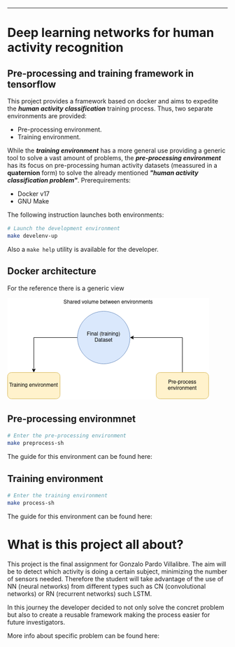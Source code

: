 -----------------------------------------
# Deep learning networks for human activity recognition

## Pre-processing and training framework in tensorflow

This project provides a framework based on docker and aims to expedite the ***human activity classification*** training process. Thus, two separate environments are provided:
- Pre-processing environment.
- Training environment.

While the ***training environment*** has a more general use providing a generic tool to solve a vast amount of problems, the ***pre-processing environment*** has its focus on pre-processing human activity datasets (meassured in a **quaternion** form) to solve the already mentioned ***"human activity classification problem"***.
Prerequirements:
 - Docker v17
 - GNU Make

The following instruction launches both environments:
```sh
# Launch the development environment
make develenv-up
```

Also a `make help` utility is available for the developer.

## Docker architecture 
For the reference there is a generic view

![Usage_schema](./doc/images/docker-architecture.png)

## Pre-processing environmnet
```sh
# Enter the pre-processing environment
make preprocess-sh
```
The guide for this environment can be found here: 

## Training environment
```sh
# Enter the training environment
make process-sh
```
The guide for this environment can be found here:


# What is this project all about?
This project is the final assignment for Gonzalo Pardo Villalibre. The aim will be to detect which activity is doing a certain subject, minimizing the number of sensors needed. Therefore the student will take advantage of the use of NN (neural networks) from different types such as CN (convolutional networks) or RN (recurrent networks) such LSTM.

In this journey the developer decided to not only solve the concret problem but also to create a reusable framework making the process easier for future investigators.

More info about specific problem can be found here:
